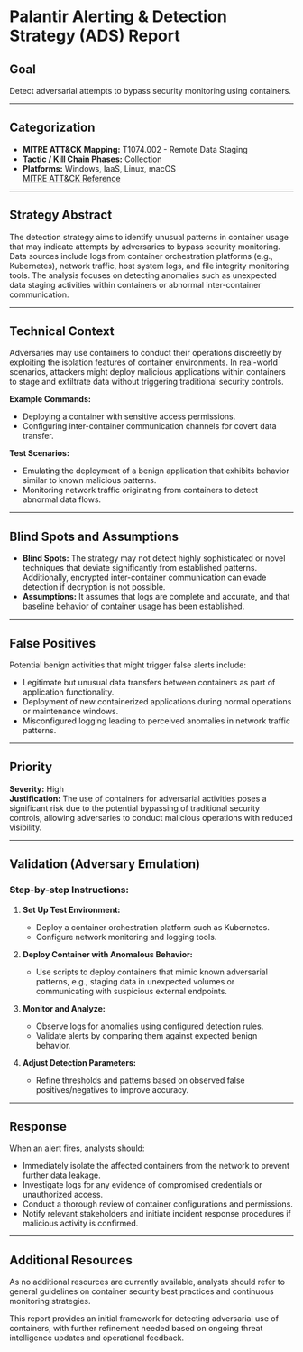 # Palantir Alerting & Detection Strategy (ADS) Report

## Goal
Detect adversarial attempts to bypass security monitoring using containers.

---

## Categorization
- **MITRE ATT&CK Mapping:** T1074.002 - Remote Data Staging
- **Tactic / Kill Chain Phases:** Collection
- **Platforms:** Windows, IaaS, Linux, macOS  
  [MITRE ATT&CK Reference](https://attack.mitre.org/techniques/T1074/002)

---

## Strategy Abstract
The detection strategy aims to identify unusual patterns in container usage that may indicate attempts by adversaries to bypass security monitoring. Data sources include logs from container orchestration platforms (e.g., Kubernetes), network traffic, host system logs, and file integrity monitoring tools. The analysis focuses on detecting anomalies such as unexpected data staging activities within containers or abnormal inter-container communication.

---

## Technical Context
Adversaries may use containers to conduct their operations discreetly by exploiting the isolation features of container environments. In real-world scenarios, attackers might deploy malicious applications within containers to stage and exfiltrate data without triggering traditional security controls.

**Example Commands:**
- Deploying a container with sensitive access permissions.
- Configuring inter-container communication channels for covert data transfer.

**Test Scenarios:**
- Emulating the deployment of a benign application that exhibits behavior similar to known malicious patterns.
- Monitoring network traffic originating from containers to detect abnormal data flows.

---

## Blind Spots and Assumptions
- **Blind Spots:** The strategy may not detect highly sophisticated or novel techniques that deviate significantly from established patterns. Additionally, encrypted inter-container communication can evade detection if decryption is not possible.
- **Assumptions:** It assumes that logs are complete and accurate, and that baseline behavior of container usage has been established.

---

## False Positives
Potential benign activities that might trigger false alerts include:
- Legitimate but unusual data transfers between containers as part of application functionality.
- Deployment of new containerized applications during normal operations or maintenance windows.
- Misconfigured logging leading to perceived anomalies in network traffic patterns.

---

## Priority
**Severity:** High  
**Justification:** The use of containers for adversarial activities poses a significant risk due to the potential bypassing of traditional security controls, allowing adversaries to conduct malicious operations with reduced visibility.

---

## Validation (Adversary Emulation)
### Step-by-step Instructions:
1. **Set Up Test Environment:**
   - Deploy a container orchestration platform such as Kubernetes.
   - Configure network monitoring and logging tools.

2. **Deploy Container with Anomalous Behavior:**
   - Use scripts to deploy containers that mimic known adversarial patterns, e.g., staging data in unexpected volumes or communicating with suspicious external endpoints.

3. **Monitor and Analyze:**
   - Observe logs for anomalies using configured detection rules.
   - Validate alerts by comparing them against expected benign behavior.

4. **Adjust Detection Parameters:**
   - Refine thresholds and patterns based on observed false positives/negatives to improve accuracy.

---

## Response
When an alert fires, analysts should:
- Immediately isolate the affected containers from the network to prevent further data leakage.
- Investigate logs for any evidence of compromised credentials or unauthorized access.
- Conduct a thorough review of container configurations and permissions.
- Notify relevant stakeholders and initiate incident response procedures if malicious activity is confirmed.

---

## Additional Resources
As no additional resources are currently available, analysts should refer to general guidelines on container security best practices and continuous monitoring strategies. 

This report provides an initial framework for detecting adversarial use of containers, with further refinement needed based on ongoing threat intelligence updates and operational feedback.